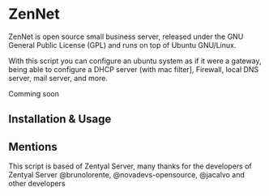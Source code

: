 # ZenNet
ZenNet is open source small business server, released under the GNU General Public License (GPL) and runs on top of Ubuntu GNU/Linux.

With this script you can configure an ubuntu system as if it were a gateway, being able to configure a DHCP server (with mac filter], Firewall, local DNS server, mail server, and more.

Comming soon

## Installation & Usage


## Mentions

This script is based of Zentyal Server, many thanks for the developers of Zentyal Server @brunolorente, @novadevs-opensource, @jacalvo and other developers
